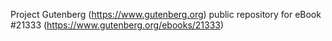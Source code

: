 Project Gutenberg (https://www.gutenberg.org) public repository for eBook #21333 (https://www.gutenberg.org/ebooks/21333)

